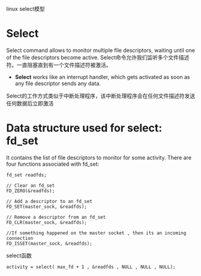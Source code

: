 linux select模型

# Select
Select command allows to monitor multiple file descriptors,
waiting until one of the file descriptors become active.
Select命令允许我们监听多个文件描述符。一直阻塞直到有一个文件描述符被激活。

- **Select** works like an interrupt handler, 
which gets activated as soon as any file descriptor sends any data.

Select的工作方式类似于中断处理程序，该中断处理程序会在任何文件描述符发送任何数据后立即激活

# Data structure used for select: fd_set
It contains the list of file descriptors to monitor for some activity.
There are four functions associated with fd_set:

```
fd_set readfds;

// Clear an fd_set
FD_ZERO(&readfds);  

// Add a descriptor to an fd_set
FD_SET(master_sock, &readfds);   

// Remove a descriptor from an fd_set
FD_CLR(master_sock, &readfds); 

//If something happened on the master socket , then its an incoming connection  
FD_ISSET(master_sock, &readfds); 
```

select函数
```
activity = select( max_fd + 1 , &readfds , NULL , NULL , NULL);
```
